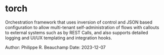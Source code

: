 # torch
Orchestration framework that uses inversion of control and JSON based configuration to allow multi-tenant self-administration of flows with callouts to external systems such as by REST Calls, and also supports detailed logging and UI/UX templating and integration hooks.


Author: Philippe R. Beauchamp
Date: 2023-12-07
